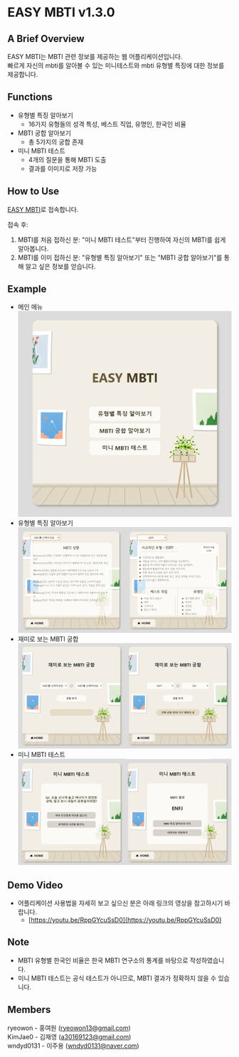 # EASY MBTI v1.3.0
## A Brief Overview  
  EASY MBTI는 MBTI 관련 정보를 제공하는 웹 어플리케이션입니다.  
  빠르게 자신의 mbti를 알아볼 수 있는 미니테스트와 mbti 유형별 특징에 대한 정보를 제공합니다.

## Functions
+ 유형별 특징 알아보기
  - 16가지 유형들의 성격 특성, 베스트 직업, 유명인, 한국인 비율
+ MBTI 궁합 알아보기
  - 총 5가지의 궁합 존재
+ 미니 MBTI 테스트
  - 4개의 질문을 통해 MBTI 도출
  - 결과를 이미지로 저장 가능
## How to Use
[EASY MBTI](https://ryeowon.github.io/easy_mbti/)로 접속합니다.  

접속 후:  
1. MBTI를 처음 접하신 분: "미니 MBTI 테스트"부터 진행하여 자신의 MBTI를 쉽게 알아봅니다.
2. MBTI를 이미 접하신 분: "유형별 특징 알아보기" 또는 "MBTI 궁합 알아보기"를 통해 알고 싶은 정보를 얻습니다.
## Example

+ 메인 메뉴  
  ![screensh](./images/1.png)
+ 유형별 특징 알아보기
  ![screensh](./images/page1.png)
+ 재미로 보는 MBTI 궁합
  ![screensh](./images/page2.png)
+ 미니 MBTI 테스트
  ![screensh](./images/page3.png)
  
## Demo Video
+ 어플리케이션 사용법을 자세히 보고 싶으신 분은 아래 링크의 영상을 참고하시기 바랍니다.
  + [https://youtu.be/RppGYcuSsD0](https://youtu.be/RppGYcuSsD0)
## Note
+ MBTI 유형별 한국인 비율은 한국 MBTI 연구소의 통계를 바탕으로 작성하였습니다.
+ 미니 MBTI 테스트는 공식 테스트가 아니므로, MBTI 결과가 정확하지 않을 수 있습니다.
## Members
ryeowon - 홍여원 (ryeowon13@gmail.com)  
KimJae0 - 김재영 (a30169123@gmail.com)  
wndyd0131 - 이주용 (wndyd0131@naver.com)  